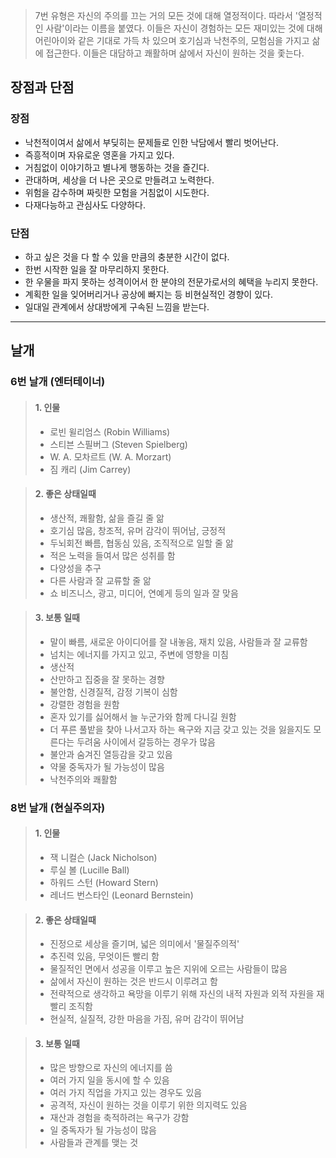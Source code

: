> 7번 유형은 자신의 주의를 끄는 거의 모든 것에 대해 열정적이다. 따라서 '열정적인 사람'이라는 이름을 붙였다. 
> 이들은 자신이 경험하는 모든 재미있는 것에 대해 어린아이와 같은 기대로 가득 차 있으며 호기심과 낙천주의, 모험심을 가지고 삶에 접근한다. 이들은 대담하고 쾌활하며 삶에서 자신이 원하는 것을 좇는다.

## 장점과 단점

### 장점

- 낙천적이여서 삶에서 부딪히는 문제들로 인한 낙담에서 빨리 벗어난다.
- 즉흥적이며 자유로운 영혼을 가지고 있다.
- 거침없이 이야기하고 별나게 행동하는 것을 즐긴다.
- 관대하며, 세상을 더 나은 곳으로 만들려고 노력한다.
- 위험을 감수하며 짜릿한 모험을 거침없이 시도한다.
- 다재다능하고 관심사도 다양하다.

### 단점

- 하고 싶은 것을 다 할 수 있을 만큼의 충분한 시간이 없다.
- 한번 시작한 일을 잘 마무리하지 못한다.
- 한 우물을 파지 못하는 성격이어서 한 분야의 전문가로서의 혜택을 누리지 못한다.
- 계획한 일을 잊어버리거나 공상에 빠지는 등 비현실적인 경향이 있다.
- 일대일 관계에서 상대방에게 구속된 느낌을 받는다.

---

## 날개


### 6번 날개 (엔터테이너)


> #### 1. 인물
>
> - 로빈 윌리엄스 (Robin Williams)
> - 스티븐 스필버그 (Steven Spielberg)
> - W. A. 모차르트 (W. A. Morzart)
> - 짐 캐리 (Jim Carrey)


> #### 2. 좋은 상태일때
>
> - 생산적, 쾌활함, 삶을 즐길 줄 앎
> - 호기심 많음, 창조적, 유머 감각이 뛰어남, 긍정적
> - 두뇌회전 빠름, 협동심 있음, 조직적으로 일할 줄 앎
> - 적은 노력을 들여서 많은 성취를 함
> - 다양성을 추구
> - 다른 사람과 잘 교류할 줄 앎
> - 쇼 비즈니스, 광고, 미디어, 연예게 등의 일과 잘 맞음



> #### 3. 보통 일때
>
> - 말이 빠름, 새로운 아이디어를 잘 내놓음, 재치 있음, 사람들과 잘 교류함
> - 넘치는 에너지를 가지고 있고, 주변에 영향을 미침
> - 생산적
> - 산만하고 집중을 잘 못하는 경향
> - 불안함, 신경질적, 감정 기복이 심함
> - 강렬한 경험을 원함
> - 혼자 있기를 싫어해서 늘 누군가와 함께 다니길 원함
> - 더 푸른 풀밭을 찾아 나서고자 하는 욕구와 지금 갖고 있는 것을 잃을지도 모른다는 두려움 사이에서 갈등하는 경우가 많음
> - 불안과 숨겨진 열등감을 갖고 있음
> - 약물 중독자가 될 가능성이 많음
> - 낙천주의와 쾌활함


### 8번 날개 (현실주의자)


> #### 1. 인물
>
> - 잭 니컬슨 (Jack Nicholson)
> - 루실 볼 (Lucille Ball)
> - 하워드 스턴 (Howard Stern)
> - 레너드 번스타인 (Leonard Bernstein)



> #### 2. 좋은 상태일때
>
> - 진정으로 세상을 즐기며, 넓은 의미에서 '물질주의적'
> - 추진력 있음, 무엇이든 빨리 함
> - 물질적인 면에서 성공을 이루고 높은 지위에 오르는 사람들이 많음
> - 삶에서 자신이 원하는 것은 반드시 이루려고 함
> - 전략적으로 생각하고 욕망을 이루기 위해 자신의 내적 자원과 외적 자원을 재빨리 조직함
> - 현실적, 실질적, 강한 마음을 가짐, 유머 감각이 뛰어남


> #### 3. 보통 일때
>
> - 많은 방향으로 자신의 에너지를 씀
> - 여러 가지 일을 동시에 할 수 있음
> - 여러 가지 직업을 가지고 있는 경우도 있음
> - 공격적, 자신이 원하는 것을 이루기 위한 의지력도 있음
> - 재산과 경험을 축적하려는 욕구가 강함
> - 일 중독자가 될 가능성이 많음
> - 사람들과 관계를 맺는 것